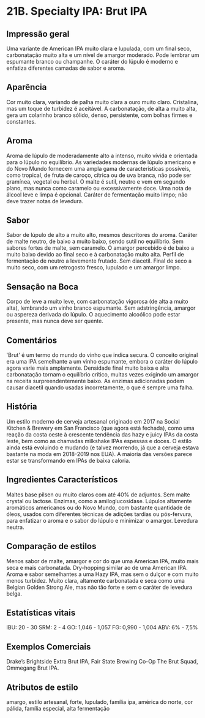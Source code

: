 # 21B. Specialty IPA: Brut IPA

## Impressão geral

Uma variante de American IPA muito clara e lupulada, com um final seco, carbonatação muito alta e um nível de amargor moderado. Pode lembrar um espumante branco ou champanhe. O caráter do lúpulo é moderno e enfatiza diferentes camadas de sabor e aroma.

## Aparência

Cor muito clara, variando de palha muito clara a ouro muito claro. Cristalina, mas um toque de turbidez é aceitável. A carbonatação, de alta a muito alta, gera um colarinho branco sólido, denso, persistente, com bolhas firmes e constantes.

## Aroma

Aroma de lúpulo de moderadamente alto a intenso, muito vívida e orientada para o lúpulo no equilíbrio. As variedades modernas de lúpulo americano e do Novo Mundo fornecem uma ampla gama de características possíveis, como tropical, de fruta de caroço, cítrica ou de uva branca, não pode ser gramínea, vegetal ou herbal. O malte é sutil, neutro e vem em segundo plano, mas nunca como caramelo ou excessivamente doce. Uma nota de álcool leve e limpa é opcional. Caráter de fermentação muito limpo; não deve trazer notas de levedura.

## Sabor

Sabor de lúpulo de alto a muito alto, mesmos descritores do aroma. Caráter de malte neutro, de baixo a muito baixo, sendo sutil no equilíbrio. Sem sabores fortes de malte, sem caramelo. O amargor percebido é de baixo a muito baixo devido ao final seco e à carbonatação muito alta. Perfil de fermentação de neutro a levemente frutado. Sem diacetil. Final de seco a muito seco, com um retrogosto fresco, lupulado e um amargor limpo.

## Sensação na Boca

Corpo de leve a muito leve, com carbonatação vigorosa (de alta a muito alta), lembrando um vinho branco espumante. Sem adstringência, amargor ou aspereza derivada do lúpulo. O aquecimento alcoólico pode estar presente, mas nunca deve ser quente.

## Comentários

'Brut' é um termo do mundo do vinho que indica secura. O conceito original era uma IPA semelhante a um vinho espumante, embora o caráter do lúpulo agora varie mais amplamente. Densidade final muito baixa e alta carbonatação tornam o equilíbrio crítico, muitas vezes exigindo um amargor na receita surpreendentemente baixo. As enzimas adicionadas podem causar diacetil quando usadas incorretamente, o que é sempre uma falha.

## História

Um estilo moderno de cerveja artesanal originado em 2017 na Social Kitchen & Brewery em San Francisco (que agora está fechada), como uma reação da costa oeste à crescente tendência das hazy e juicy IPAs da costa leste, bem como as chamadas milkshake IPAs espessas e doces. O estilo ainda está evoluindo e mudando (e talvez morrendo, já que a cerveja estava bastante na moda em 2018-2019 nos EUA). A maioria das versões parece estar se transformando em IPAs de baixa caloria.

## Ingredientes Característicos

Maltes base pilsen ou muito claros com até 40% de adjuntos. Sem malte crystal ou lactose. Enzimas, como a amiloglucosidase. Lúpulos altamente aromáticos americanos ou do Novo Mundo, com bastante quantidade de óleos, usados com diferentes técnicas de adições tardias ou pós-fervura, para enfatizar o aroma e o sabor do lúpulo e minimizar o amargor. Levedura neutra.

## Comparação de estilos

Menos sabor de malte, amargor e cor do que uma American IPA, muito mais seca e mais carbonatada. Dry-hopping similar ao de uma American IPA. Aroma e sabor semelhantes a uma Hazy IPA, mas sem o dulçor e com muito menos turbidez. Muito clara, altamente carbonatada e seca como uma Belgian Golden Strong Ale, mas não tão forte e sem o caráter de levedura belga.

## Estatísticas vitais

IBU: 20 - 30
SRM: 2 - 4
GO: 1,046 - 1,057
FG: 0,990 - 1,004
ABV: 6% - 7,5%

## Exemplos Comerciais

Drake’s Brightside Extra Brut IPA, Fair State Brewing Co-Op The Brut Squad, Ommegang Brut IPA.

## Atributos de estilo

amargo, estilo artesanal, forte, lupulado, família ipa, américa do norte, cor pálida, família especial, alta fermentação
